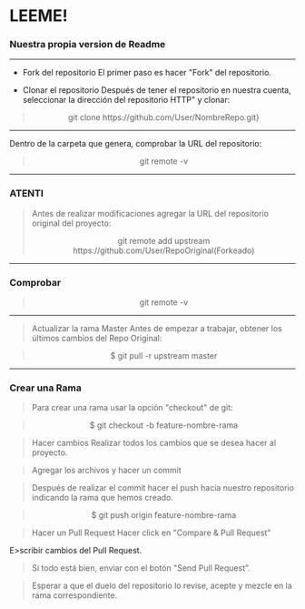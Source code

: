# LEEME!
   
### Nuestra propia version de Readme 
***
* Fork del repositorio
El primer paso es hacer "Fork" del repositorio.

* Clonar el repositorio
Después de tener el repositorio en nuestra cuenta, seleccionar la dirección del repositorio HTTP" y clonar:

> <center> git clone https://github.com/User/NombreRepo.git}
***
Dentro de la carpeta que genera, comprobar la URL del repositorio:

> <center> git remote -v
***
### ATENTI
>Antes de realizar modificaciones agregar la URL del repositorio original del proyecto:
> <center> git remote add upstream https://github.com/User/RepoOriginal(Forkeado)
***
### Comprobar

> <center> git remote -v
***
>Actualizar la rama Master
Antes de empezar a trabajar, obtener los últimos cambios del Repo Original:

> <center> $ git pull -r upstream master
*****
### Crear una Rama
> Para crear una rama usar la opción "checkout" de git:

> <center>$ git checkout -b feature-nombre-rama

> Hacer cambios
Realizar todos los cambios que se desea hacer al proyecto.

>Agregar los archivos y hacer un commit

>Después de realizar el commit hacer el push hacia nuestro repositorio indicando la rama que hemos creado.

><center>$ git push origin feature-nombre-rama

>Hacer un Pull Request
>Hacer click en "Compare & Pull Request"

E>scribir cambios del Pull Request.

>Si todo está bien, enviar con el botón "Send Pull Request".

>Esperar a que el duelo del repositorio lo revise, acepte y mezcle en la rama correspondiente.
